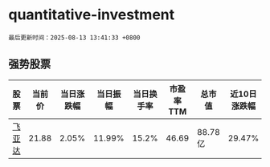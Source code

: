 # quantitative-investment

`最后更新时间：2025-08-13 13:41:33 +0800`

## 强势股票

|股票|当前价|当日涨跌幅|当日振幅|当日换手率|市盈率TTM|总市值|近10日涨跌幅|
|----|----|----|----|----|----|----|----|
|[飞亚达](https://xueqiu.com/S/SZ000026)|21.88|2.05%|11.99%|15.2%|46.69|88.78亿|29.47%|
